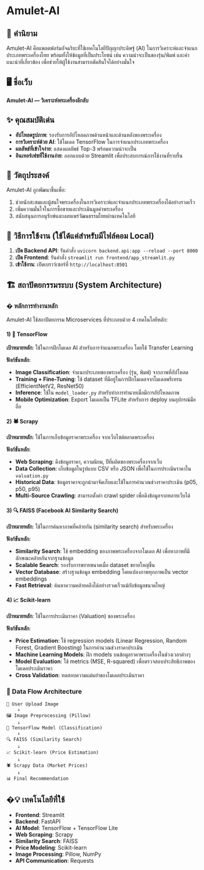 # Amulet-AI

## 🌟 คำนิยาม
Amulet-AI คือแพลตฟอร์มอัจฉริยะที่ใช้เทคโนโลยีปัญญาประดิษฐ์ (AI) ในการวิเคราะห์และจำแนกประเภทพระเครื่องไทย พร้อมทั้งให้ข้อมูลที่เป็นประโยชน์ เช่น ความน่าจะเป็นของรุ่น/พิมพ์ และคำแนะนำที่เกี่ยวข้อง เพื่อช่วยให้ผู้ใช้งานสามารถตัดสินใจได้อย่างมั่นใจ

## 🖥️ ชื่อเว็บ
**Amulet-AI — วิเคราะห์พระเครื่องลึกลับ**

## ✨ คุณสมบัติเด่น
- **อัปโหลดรูปภาพ**: รองรับการอัปโหลดภาพด้านหน้าและด้านหลังของพระเครื่อง
- **การวิเคราะห์ด้วย AI**: ใช้โมเดล TensorFlow ในการจำแนกประเภทพระเครื่อง
- **ผลลัพธ์ที่เข้าใจง่าย**: แสดงผลลัพธ์ Top-3 พร้อมความน่าจะเป็น
- **อินเทอร์เฟซที่ใช้งานง่าย**: ออกแบบด้วย Streamlit เพื่อประสบการณ์การใช้งานที่ราบรื่น

## 🎯 วัตถุประสงค์
Amulet-AI ถูกพัฒนาขึ้นเพื่อ:
1. ช่วยนักสะสมและผู้สนใจพระเครื่องในการวิเคราะห์และจำแนกประเภทพระเครื่องได้อย่างรวดเร็ว
2. เพิ่มความมั่นใจในการซื้อขายและประเมินมูลค่าพระเครื่อง
3. สนับสนุนการอนุรักษ์และเผยแพร่วัฒนธรรมไทยผ่านเทคโนโลยี

## 🚀 วิธีการใช้งาน (ใช้ได้แค่สำหรับมีไฟล์คอม Local)
1. **เปิด Backend API**: รันคำสั่ง `uvicorn backend.api:app --reload --port 8000`
2. **เปิด Frontend**: รันคำสั่ง `streamlit run frontend/app_streamlit.py`
3. **เข้าใช้งาน**: เปิดเบราว์เซอร์ที่ `http://localhost:8501`

## 🏗️ สถาปัตยกรรมระบบ (System Architecture)

### � หลักการทำงานหลัก
Amulet-AI ใช้สถาปัตยกรรม Microservices ที่ประกอบด้วย 4 เทคโนโลยีหลัก:

#### 1) 🤖 TensorFlow
**เป้าหมายหลัก**: ใช้ในการฝึกโมเดล AI สำหรับการจำแนกพระเครื่อง โดยใช้ Transfer Learning

**ฟังก์ชันหลัก**:
- **Image Classification**: จำแนกประเภทของพระเครื่อง (รุ่น, พิมพ์) จากภาพที่อัปโหลด
- **Training + Fine-Tuning**: ใช้ dataset ที่มีอยู่ในการฝึกโมเดลจากโมเดลพรีเทรน (EfficientNetV2, ResNet50)
- **Inference**: ใช้ใน `model_loader.py` สำหรับทำการทำนายเมื่อมีการอัปโหลดภาพ
- **Mobile Optimization**: Export โมเดลเป็น TFLite สำหรับการ deploy บนอุปกรณ์มือถือ

#### 2) 🕷️ Scrapy
**เป้าหมายหลัก**: ใช้ในการเก็บข้อมูลราคาพระเครื่อง จากเว็บไซต์ตลาดพระเครื่อง

**ฟังก์ชันหลัก**:
- **Web Scraping**: ดึงข้อมูลราคา, ความนิยม, ปีที่ผลิตของพระเครื่องจากเว็บ
- **Data Collection**: เก็บข้อมูลในรูปแบบ CSV หรือ JSON เพื่อใช้ในการประเมินราคาใน `valuation.py`
- **Historical Data**: ข้อมูลราคาจะถูกนำมาจัดเก็บและใช้ในการคำนวณช่วงราคาประเมิน (p05, p50, p95)
- **Multi-Source Crawling**: สามารถตั้งค่า crawl spider เพื่อดึงข้อมูลจากหลายเว็บได้

#### 3) 🔍 FAISS (Facebook AI Similarity Search)
**เป้าหมายหลัก**: ใช้ในการค้นหาภาพที่คล้ายกัน (similarity search) สำหรับพระเครื่อง

**ฟังก์ชันหลัก**:
- **Similarity Search**: ใช้ embedding ของภาพพระเครื่องจากโมเดล AI เพื่อหาภาพที่มีลักษณะคล้ายกันจากฐานข้อมูล
- **Scalable Search**: รองรับการขยายขนาดเมื่อ dataset ขยายใหญ่ขึ้น
- **Vector Database**: สร้างฐานข้อมูล embedding โดยแปลงภาพทุกภาพเป็น vector embeddings
- **Fast Retrieval**: ค้นหาความคล้ายคลึงได้อย่างรวดเร็วแม้กับข้อมูลขนาดใหญ่

#### 4) 📈 Scikit-learn
**เป้าหมายหลัก**: ใช้ในการประเมินราคา (Valuation) ของพระเครื่อง

**ฟังก์ชันหลัก**:
- **Price Estimation**: ใช้ regression models (Linear Regression, Random Forest, Gradient Boosting) ในการคำนวณช่วงราคาประเมิน
- **Machine Learning Models**: ฝึก models บนข้อมูลราคาพระเครื่องในช่วงเวลาต่างๆ
- **Model Evaluation**: ใช้ metrics (MSE, R-squared) เพื่อตรวจสอบประสิทธิภาพของโมเดลประเมินราคา
- **Cross Validation**: ทดสอบความแม่นยำของโมเดลประเมินราคา

### 🔄 Data Flow Architecture
```
📱 User Upload Image
    ↓
🖼️ Image Preprocessing (Pillow)
    ↓
🤖 TensorFlow Model (Classification)
    ↓
🔍 FAISS (Similarity Search)
    ↓
📈 Scikit-learn (Price Estimation)
    ↓
🕷️ Scrapy Data (Market Prices)
    ↓
📊 Final Recommendation
```

## �💡 เทคโนโลยีที่ใช้
- **Frontend**: Streamlit
- **Backend**: FastAPI
- **AI Model**: TensorFlow + TensorFlow Lite
- **Web Scraping**: Scrapy
- **Similarity Search**: FAISS
- **Price Modeling**: Scikit-learn
- **Image Processing**: Pillow, NumPy
- **API Communication**: Requests